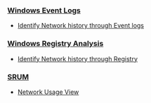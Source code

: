 ### <a href="https://forensicswiki.xyz/wiki/index.php?title=Windows_XML_Event_Log_(EVTX)">Windows Event Logs</a>
  * <a href="https://www.nirsoft.net/utils/wifi_history_view.html">Identify Network history through Event logs</a>

### <a href="https://forensicswiki.xyz/wiki/index.php?title=Windows_Registry">Windows Registry Analysis</a>
  * <a href="https://miloserdov.org/?p=1667">Identify Network history through Registry</a>

### <a href="https://dfircheatsheet.github.io/resources/srum">SRUM</a>
   * <a href="http://www.nirsoft.net/utils/network_usage_view.html">Network Usage View</a>

